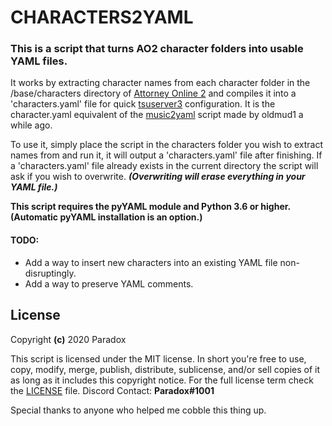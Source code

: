 # **CHARACTERS2YAML**
### This is a script that turns AO2 character folders into usable YAML files. 
It works by extracting character names from each character folder in the /base/characters directory of [Attorney Online 2](https://aceattorneyonline.com)
and compiles it into a 'characters.yaml' file for quick [tsuserver3](https://github.com/AttorneyOnline/tsuserver3) configuration.
It is the character.yaml equivalent of the [music2yaml](https://gist.github.com/oldmud0/4af137512e6419a161218f705ceee16f) script made by oldmud1 a while ago. 

To use it, simply place the script in the characters folder you wish to extract 
names from and run it, it will output a 'characters.yaml' file after finishing. 
If a 'characters.yaml' file already exists in the current directory the script 
will ask if you wish to overwrite.
***(Overwriting will erase everything in your YAML file.)***


**This script requires the pyYAML module and Python 3.6 or higher. (Automatic pyYAML installation is an option.)**

#### TODO:
- Add a way to insert new characters into an existing YAML file non-disruptingly.
- Add a way to preserve YAML comments.



## License
Copyright **(c)** 2020 Paradox

This script is licensed under the MIT license. In short you're free to use, copy, modify, merge, publish, distribute, sublicense, and/or sell copies of it as long as it includes this copyright notice.
For the full license term check the [LICENSE](https://github.com/Parazoid/characters2yaml/blob/master/LICENSE.txt) file.
Discord Contact: __Paradox#1001__

Special thanks to anyone who helped me cobble this thing up.
